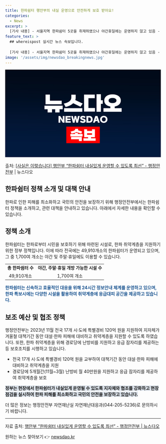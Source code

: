 ```yaml
---
title: 한파쉼터 행안부의 내실 운영으로 안전하게 보호 받아요!
categories:
  - News
excerpt: >
  [기사 내용] - 서울지역 한파쉼터 5곳을 취재하였으나 야간휴일에는 운영하지 않고 있음 - 정부 지침상 야간…
feature_text: >
  ## whereispost 실시간 뉴스 속보입니다.

  [기사 내용] - 서울지역 한파쉼터 5곳을 취재하였으나 야간휴일에는 운영하지 않고 있음 - 정부 지침상 야간…
image: '/assets/img/newsdao_breakingnews.jpg'
---
```


![뉴스다오 속보](/assets/img/newsdao_breakingnews.jpg)

<p>출처: <a href="https://newsdao.kr/2954" rel="dofollow">[사실은 이렇습니다] 행안부 “한파쉼터 내실있게 운영할 수 있도록 최선” - 행정안전부</a> | 뉴스다오</p>

<h2>한파쉼터 정책 소개 및 대책 안내</h2>

<p data-ke-size="size16">한파로 인한 피해를 최소화하고 국민의 안전을 보장하기 위해 행정안전부에서는 한파쉼터 정책을 소개하고, 관련 대책을 안내하고 있습니다. 아래에서 자세한 내용을 확인할 수 있습니다.</p>

<h2 data-ke-size="size26">정책 소개</h2>
<p>한파쉼터는 한파로부터 시민을 보호하기 위해 마련된 시설로, 한파 취약계층을 지원하기 위한 정부 정책입니다. 이에 따라 전국에는 49,910개소의 한파쉼터가 운영되고 있으며, 그 중 1,700여 개소는 야간 및 주말·휴일에도 이용할 수 있습니다.</p>
<table>
  <tr>
    <td style="text-align: center; height: 17px;"><b>총 한파쉼터 수</b></td>
    <td style="text-align: center; height: 17px;"><b>야간, 주말·휴일 개방 가능한 시설 수</b></td>
  </tr>
  <tr>
    <td style="text-align: center; height: 17px;">49,910개소</td>
    <td style="text-align: center; height: 17px;">1,700여 개소</td>
  </tr>
</table>

<b><span style="color: #1a5490;">한파쉼터는 신속하고 효율적인 대응을 위해 24시간 정보안내 체계를 운영하고 있으며, 한파 특보시에는 다양한 시설을 활용하여 취약계층에 응급대피 공간을 제공하고 있습니다.</span></b>

<h2 data-ke-size="size26">보조 예산 및 협조 정책</h2>
<p>행정안전부는 2023년 11월 전국 17개 시·도에 특별경비 120억 원을 지원하여 지자체가 겨울철 대책기간 동안 대설·한파 피해에 대비하고 취약계층을 지원할 수 있도록 하였습니다. 또한, 한파 취약계층을 위해 경로당에 난방비를 지원하고 응급 잠자리를 제공하는 등 보호조치를 시행하고 있습니다.</p>

<ul>
  <li>전국 17개 시·도에 특별경비 120억 원을 교부하여 대책기간 동안 대설·한파 피해에 대비하고 취약계층을 지원</li>
  <li>경로당에 5개월간(11월~3월) 난방비 월 40만원을 지원하고 응급 잠자리를 제공하여 취약계층을 보호</li>
</ul>

<b><span style="background-color: #21538527;">정부는 현장에서 한파쉼터가 내실있게 운영될 수 있도록 지자체와 협조를 강화하고 현장점검을 실시하여 한파 피해를 최소화하고 국민의 안전을 보장하고 있습니다.</span></b>

<p>더 많은 정보는 행정안전부 자연재난실 자연재난대응과(044-205-5236)로 문의하시기 바랍니다.</p>

<hr>

<p data-ke-size="size16">자료 출처: <a href="https://newsdao.kr/2954">행안부 “한파쉼터 내실있게 운영할 수 있도록 최선” - 행정안전부 | 뉴스다오</a></p> 

원하는 뉴스 찾아보기 👉 <a href="https://newsdao.kr" rel="dofollow">newsdao.kr</a>


